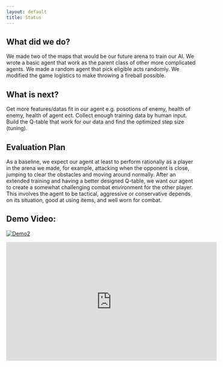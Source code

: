 ```yaml
---
layout: default
title: Status
---
```

## What did we do?
We made two of the maps that would be our future arena to train our AI.
We wrote a basic agent that work as the parent class of other more complicated agents.
We made a random agent that pick eligible acts randomly.
We modified the game logistics to make throwing a fireball possible.


## What is next?
Get more features/datas fit in our agent e.g. posotions of enemy, health of enemy, health of agent ect.
Collect enough training data by human input.
Build the Q-table that work for our data and find the optimized step size (tuning).


## Evaluation Plan
As a baseline, we expect our agent at least to perform rationally as a player in the arena we made, for example, attacking when the opponent is close, jumping to clear the obstacles and moving around normally. After an extended training and having a better designed Q-table, we want our agent to create a somewhat challenging combat environment for the other player. This involves the agent to be tactical, aggressive or conservative depends on its situation, good at using items, and well worn for combat. 

## Demo Video:
[![Demo2](https://i.ibb.co/w68XmvW/https-i-ytimg-com-vi-UMc-ZHYx-ZHTo-maxresdefault.jpg)](https://www.youtube.com/watch?v=UMcZHYxZHTo "Demo2")



<iframe width="560" height="315" src="https://www.youtube.com/embed/UMcZHYxZHTo" frameborder="0" allow="accelerometer; autoplay; encrypted-media; gyroscope; picture-in-picture" allowfullscreen></iframe>
  
